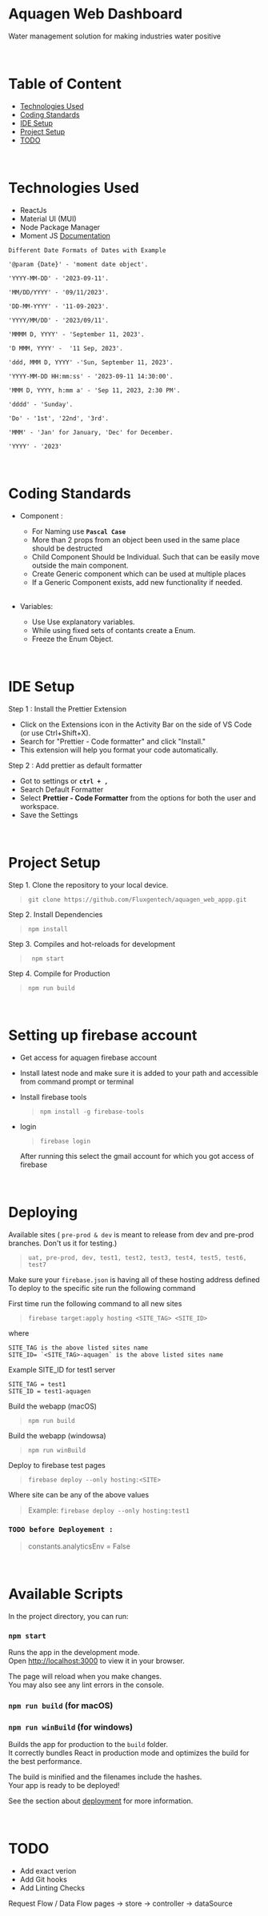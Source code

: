# Aquagen Web Dashboard

Water management solution for making industries water positive

<br>

# Table of Content

-   [Technologies Used](#technologies-used)
-   [Coding Standards](#coding-standards)
-   [IDE Setup](#ide-setup)
-   [Project Setup](#project-setup)
-   [TODO](#todo)

<br>

# Technologies Used

-   ReactJs
-   Material UI (MUI)
-   Node Package Manager
-   Moment JS [Documentation](https://momentjs.com/)

```
Different Date Formats of Dates with Example

'@param {Date}' - 'moment date object'.

'YYYY-MM-DD' - '2023-09-11'.

'MM/DD/YYYY' - '09/11/2023'.

'DD-MM-YYYY' - '11-09-2023'.

'YYYY/MM/DD' - '2023/09/11'.

'MMMM D, YYYY' - 'September 11, 2023'.

'D MMM, YYYY' -  '11 Sep, 2023'.

'ddd, MMM D, YYYY' -'Sun, September 11, 2023'.

'YYYY-MM-DD HH:mm:ss' - '2023-09-11 14:30:00'.

'MMM D, YYYY, h:mm a' - 'Sep 11, 2023, 2:30 PM'.

'dddd' - 'Sunday'.

'Do' - '1st', '22nd', '3rd'.

'MMM' - 'Jan' for January, 'Dec' for December.

'YYYY' - '2023'

```

<br>

# Coding Standards

-   Component :

    -   For Naming use **`Pascal Case`**
    -   More than 2 props from an object been used in the same place should be destructed
    -   Child Component Should be Individual. Such that can be easily move outside the main component.
    -   Create Generic component which can be used at multiple places
    -   If a Generic Component exists, add new functionality if needed.

    <br>

-   Variables:
    -   Use Use explanatory variables.
    -   While using fixed sets of contants create a Enum.
    -   Freeze the Enum Object.

<br>

# IDE Setup

Step 1 : Install the Prettier Extension

-   Click on the Extensions icon in the Activity Bar on the side of VS Code (or use Ctrl+Shift+X).
-   Search for "Prettier - Code formatter" and click "Install."
-   This extension will help you format your code automatically.

Step 2 : Add prettier as default formatter

-   Got to settings or **`ctrl + ,`**
-   Search Default Formatter
-   Select **Prettier - Code Formatter** from the options for both the user and workspace.
-   Save the Settings

<br>

# Project Setup

Step 1. Clone the repository to your local device.

> `git clone https://github.com/Fluxgentech/aquagen_web_appp.git`

Step 2. Install Dependencies

> `npm install`

Step 3. Compiles and hot-reloads for development

> ` npm start`

Step 4. Compile for Production

> `npm run build`

<br>

# Setting up firebase account

-   Get access for aquagen firebase account
-   Install latest node and make sure it is added to your path and accessible from command prompt or terminal
-   Install firebase tools
    > `npm install -g firebase-tools`
-   login

    > `firebase login`

    After running this select the gmail account for which you got access of firebase

<br>

# Deploying

Available sites ( `pre-prod & dev` is meant to release from dev and pre-prod branches. Don't us it for testing.)

> `uat, pre-prod, dev, test1, test2, test3, test4, test5, test6, test7`

Make sure your `firebase.json` is having all of these hosting address defined
To deploy to the specific site run the following command

First time run the following command to all new sites

> `firebase target:apply hosting <SITE_TAG> <SITE_ID>`

where

```
SITE_TAG is the above listed sites name
SITE_ID= `<SITE_TAG>-aquagen` is the above listed sites name
```

Example SITE_ID for test1 server

```
SITE_TAG = test1
SITE_ID = test1-aquagen
```

Build the webapp (macOS)

> `npm run build`

Build the webapp (windowsa)

> `npm run winBuild`

Deploy to firebase test pages

> `firebase deploy --only hosting:<SITE>`

Where site can be any of the above values

> Example: `firebase deploy --only hosting:test1`

### `TODO before Deployement :`

> constants.analyticsEnv = False

<br>

# Available Scripts

In the project directory, you can run:

### `npm start`

Runs the app in the development mode.\
Open [http://localhost:3000](http://localhost:3000) to view it in your browser.

The page will reload when you make changes.\
You may also see any lint errors in the console.

### `npm run build` (for macOS)

### `npm run winBuild` (for windows)

Builds the app for production to the `build` folder.\
It correctly bundles React in production mode and optimizes the build for the best performance.

The build is minified and the filenames include the hashes.\
Your app is ready to be deployed!

See the section about [deployment](https://facebook.github.io/create-react-app/docs/deployment) for more information.

<br>

# TODO

-   Add exact verion
-   Add Git hooks
-   Add Linting Checks

Request Flow / Data Flow
pages -> store -> controller -> dataSource

